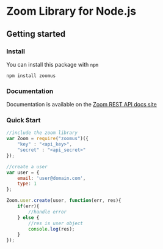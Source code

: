 # Zoom Library for Node.js

## Getting started

### Install

You can install this package with `npm`

`npm install zoomus`

### Documentation

Documentation is available on the [Zoom REST API docs site](https://zoom.github.io/api)


### Quick Start

```javascript
//include the zoom library
var Zoom = require("zoomus")({
    "key" : "<api_key>",
    "secret" : "<api_secret>"
});

//create a user
var user = {
    email: 'user@domain.com',
    type: 1
};

Zoom.user.create(user, function(err, res){
    if(err){
        //handle error
    } else {
        //res is user object
        console.log(res);     
    }
});
```